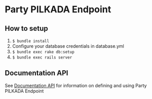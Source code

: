 # Party PILKADA Endpoint

## How to setup

1. `$ bundle install`
2. Configure your database credentials in database.yml
2. `$ bundle exec rake db:setup`
3. `$ bundle exec rails server`


## Documentation API
See [Documentation API](http://docs.partypemiluapi.apiary.io/) for information on defining and using Party PILKADA Endpoint